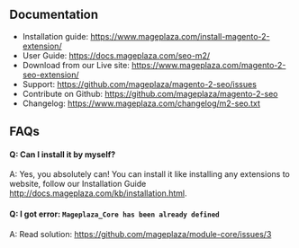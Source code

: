 ## Documentation

- Installation guide: https://www.mageplaza.com/install-magento-2-extension/
- User Guide: https://docs.mageplaza.com/seo-m2/
- Download from our Live site: https://www.mageplaza.com/magento-2-seo-extension/
- Support: https://github.com/mageplaza/magento-2-seo/issues
- Contribute on Github: https://github.com/mageplaza/magento-2-seo
- Changelog: https://www.mageplaza.com/changelog/m2-seo.txt

## FAQs

#### Q: Can I install it by myself?
A: Yes, you absolutely can! You can install it like installing any extensions to website, follow our Installation Guide http://docs.mageplaza.com/kb/installation.html. 

#### Q: I got error: `Mageplaza_Core has been already defined`
A: Read solution: https://github.com/mageplaza/module-core/issues/3
